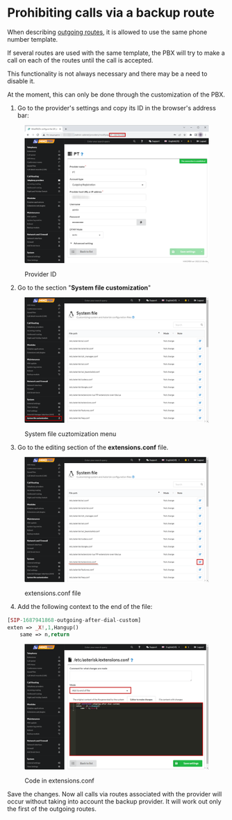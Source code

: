 # Prohibiting calls via a backup route

When describing [outgoing routes](../../manual/routing/outbound-routes.md), it is allowed to use the same phone number template.&#x20;

If several routes are used with the same template, the PBX will try to make a call on each of the routes until the call is accepted.&#x20;

This functionality is not always necessary and there may be a need to disable it.&#x20;

At the moment, this can only be done through the customization of the PBX.

1. Go to the provider's settings and copy its ID in the browser's address bar:

<figure><img src="../../.gitbook/assets/ProviderID.png" alt=""><figcaption><p>Provider ID</p></figcaption></figure>

2. Go to the section "**System file customization**"

<figure><img src="../../.gitbook/assets/SystemFileCustomization.png" alt=""><figcaption><p>System file cuztomization menu</p></figcaption></figure>

3. Go to the editing section of the **extensions.conf** file.

<figure><img src="../../.gitbook/assets/EditExtensions.conf.png" alt=""><figcaption><p>extensions.conf file</p></figcaption></figure>

4. Add the following context to the end of the file:

```php
[SIP-1687941868-outgoing-after-dial-custom]
exten => _X!,1,Hangup()
	same => n,return
```

<figure><img src="../../.gitbook/assets/CodeForExtensions (1).png" alt=""><figcaption><p>Code in extensions.conf</p></figcaption></figure>

Save the changes. Now all calls via routes associated with the provider will occur without taking into account the backup provider. It will work out only the first of the outgoing routes.
